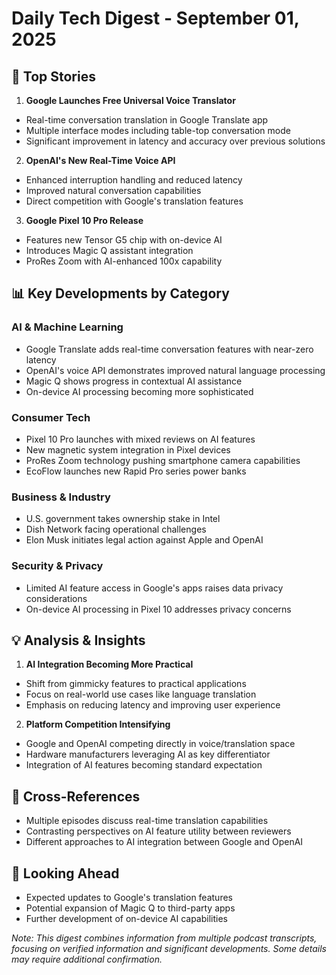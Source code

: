 # Daily Tech Digest - September 01, 2025

## 🌟 Top Stories

1. **Google Launches Free Universal Voice Translator**
- Real-time conversation translation in Google Translate app
- Multiple interface modes including table-top conversation mode
- Significant improvement in latency and accuracy over previous solutions

2. **OpenAI's New Real-Time Voice API**
- Enhanced interruption handling and reduced latency
- Improved natural conversation capabilities
- Direct competition with Google's translation features

3. **Google Pixel 10 Pro Release**
- Features new Tensor G5 chip with on-device AI
- Introduces Magic Q assistant integration
- ProRes Zoom with AI-enhanced 100x capability

## 📊 Key Developments by Category

### AI & Machine Learning
- Google Translate adds real-time conversation features with near-zero latency
- OpenAI's voice API demonstrates improved natural language processing
- Magic Q shows progress in contextual AI assistance
- On-device AI processing becoming more sophisticated

### Consumer Tech
- Pixel 10 Pro launches with mixed reviews on AI features
- New magnetic system integration in Pixel devices
- ProRes Zoom technology pushing smartphone camera capabilities
- EcoFlow launches new Rapid Pro series power banks

### Business & Industry
- U.S. government takes ownership stake in Intel
- Dish Network facing operational challenges
- Elon Musk initiates legal action against Apple and OpenAI

### Security & Privacy
- Limited AI feature access in Google's apps raises data privacy considerations
- On-device AI processing in Pixel 10 addresses privacy concerns

## 💡 Analysis & Insights

1. **AI Integration Becoming More Practical**
- Shift from gimmicky features to practical applications
- Focus on real-world use cases like language translation
- Emphasis on reducing latency and improving user experience

2. **Platform Competition Intensifying**
- Google and OpenAI competing directly in voice/translation space
- Hardware manufacturers leveraging AI as key differentiator
- Integration of AI features becoming standard expectation

## 🔗 Cross-References
- Multiple episodes discuss real-time translation capabilities
- Contrasting perspectives on AI feature utility between reviewers
- Different approaches to AI integration between Google and OpenAI

## 📅 Looking Ahead
- Expected updates to Google's translation features
- Potential expansion of Magic Q to third-party apps
- Further development of on-device AI capabilities

*Note: This digest combines information from multiple podcast transcripts, focusing on verified information and significant developments. Some details may require additional confirmation.*